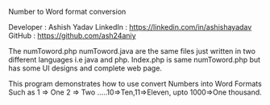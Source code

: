 Number to Word format conversion 

Developer : Ashish Yadav 
LinkedIn : https://linkedin.com/in/ashishayadav
GitHub : https://github.com/ash24aniy

The numToword.php numToword.java are the same files just written in two different languages i.e java and php. Index.php is same numToword.php but has some UI designs and complete web page.

This program demonstrates how to use convert Numbers into Word Formats Such as 1 => One
2 => Two .....10=>Ten,11=>Eleven, upto 1000=>One thousand.   
